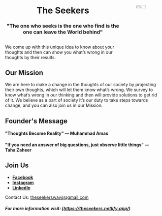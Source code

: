 <p><h1 align="center">
<img src="https://theseekers.netlify.app/images/favicon.jpg" width=25% height=5% align="right">
<b>The Seekers </b>
</h1>

</p>

<p><h3 align="center"> "The one who seeks is the one who find is the one can leave the World behind"</h3>
</p>

##

We come up with this unique idea to know about your thoughts and then can show you what’s wrong in our thoughts by their results.


## Our Mission
We are here to make a change in the thoughts of our society by projecting their own thoughts, which will let them know what’s wrong. We survey to know what’s wrong in our thinking and then will provide solutions to get rid of it. We believe as a part of society it’s our duty to take steps towards change, and you can also join us in our Mission.

## Founder's Message

#### "Thoughts Become Reality" — Muhammad Amas
#### "If you need an answer of big questions, just observe little things" — Taha Zaheer


## Join Us

- **[Facebook](https://www.facebook.com/the_seekers_official-108370057983021)**
- **[Instagram](https://www.instagram.com/the_seekers_official/)**
- **[LinkedIn](https://www.linkedin.com/in/the-seekers-73bab7242/)**

Contact Us: [theseekersways@gmail.com](theseekersways@gmail.com)

##### For more information visit: [https://theseekers.netlify.app/)
